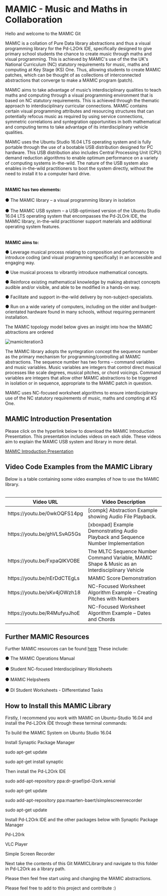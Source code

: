 # MAMIC - Music and Maths in Collaboration
Hello and welcome to the MAMIC Git


MAMIC is a collation of Pure Data library abstractions and thus a visual programming library for the Pd-L2Ork IDE, specifically designed to give primary school students the chance to create music through maths and visual programming. This is achieved by MAMIC's use of the the UK's National Curriculum (NC) statutory requirements for music, maths and computing at Key Stage (KS) One. Thus, allowing students to create MAMIC patches, which can be thought of as collections of interconnected abstractions that converge to make a MAMIC program (patch).
 

MAMIC aims to take advantage of music’s interdisciplinary qualities to teach maths and computing through a visual programming environment that is based on NC statutory requirements. This is achieved through the thematic approach to interdisciplinary curricular connections. MAMIC contains certain visual programming attributes and resourcing structures that can potentially refocus music as required by using service connections, symmetric correlations and syntegration opportunities in both mathematical and computing terms to take advantage of its interdisciplinary vehicle qualities.


MAMIC uses the Ubuntu Studio 16.04 LTS operating system and is fully portable through the use of a bootable USB distribution designed for PC hardware. This USB distribution also includes Central Processing Unit (CPU) demand reduction algorithms to enable optimum performance on a variety of computing systems in-the-wild. The nature of the USB system also enables in-the-wild practitioners to boot the system directly, without the need to install it to a computer hard drive. 
<br>
<br>
<br>
<b>MAMIC has two elements:</b>
<br>
<br>
●	The MAMIC library – a visual programming library in isolation 
<br>
<br>
●	The MAMIC USB system – a USB-optimised version of the Ubuntu Studio 16.04 LTS operating system that encompasses the Pd-2LOrk IDE, the MAMIC library, in-the-wild practitioner support materials and additional operating system features. 
<br>
<br>
<br>
<b>MAMIC aims to:</b>

●	Leverage musical process relating to composition and performance to introduce coding (and visual programming specifically) in an accessible and engaging way.

●	Use musical process to vibrantly introduce mathematical concepts.

●	Reinforce existing mathematical knowledge by making abstract concepts audible and/or visible, and able to be modified in a hands-on way.  

●	Facilitate and support in-the-wild delivery by non-subject-specialists.

●	Run on a wide variety of computers, including on the older and budget-orientated hardware found in many schools, without requiring permanent installation.







The MAMIC topology model below gives an insight into how the MAMIC abtractions are ordered 

![mamiciteration3](https://user-images.githubusercontent.com/10425370/156435572-22abf2ad-57b6-414a-acf3-4941950c8443.png)





The MAMIC library adopts the syntegration concept the sequence number as the primary mechanism for programming/controlling all MAMIC abstractions. The sequence number has two forms – command variables and music variables. Music variables are integers that control direct musical processes like scale degrees, musical pitches, or chord voicings. Command variables are integers that allow other MAMIC abstractions to be triggered in isolation or in sequence, appropriate to the MAMIC patch in question. 

MAMIC uses NC-focused worksheet algorithms to ensure interdisciplinary use of the NC statutory requirements of music, maths and compting at KS One. 
<h2>MAMIC Introduction Presentation </h2>
<p> Please click on the hyperlink below to download the MAMIC Introduction Presentation. This presentation includes videos on each slide. These videos aim to explain the MAMIC USB system and library in more detail.</p>
<a href="https://drive.google.com/drive/folders/1KcIjMN5u85In-vIHUJehjXpnd6sEqAb_?usp=sharing">MAMIC Introduction Presentation</a>

<h2>Video Code Examples from the MAMIC Library</h2>
Below is a table containing some video examples of how to use the MAMIC library.
<br>
<br>
<table>
<thead>
  <tr>
    <th>Video URL</th>
    <th>Video Description</th>
  </tr>
</thead>
<tbody>
  <tr>
    <td>https://youtu.be/0wkOQFS14pg</td>
    <td>[compk] Abstraction Example showing Audio File Playback.</td>
  </tr>
  <tr>
    <td>https://youtu.be/ghVLSvAG5Gs</td>
    <td>[xboxpad] Example Demonstrating Audio Playback and Sequence Number Implementation </td>
  </tr>
  <tr>
    <td>https://youtu.be/FxpaQlKVOBE</td>
    <td>The MLTC Sequence Number Command Variable, MAMIC Shape & Music as an Interdisciplinary Vehicle</td>
  </tr>
  <tr>
    <td>https://youtu.be/nErDdCTEgLs</td>
    <td>MAMIC Score Demonstration</td>
  </tr>
  <tr>
    <td>https://youtu.be/sKv4jOWzh18</td>
    <td>NC-Focused Worksheet Algorithm Example – Creating Pitches with Numbers</td>
  </tr>
  <tr>
    <td>https://youtu.be/R4MufyuJhoE</td>
    <td>NC-Focused Worksheet Algorithm Example – Dates and Chords</td>
  </tr>
</tbody>
</table>
<h2>Further MAMIC Resources</h2>
<p>Further MAMIC resources can be found <a href="https://drive.google.com/drive/folders/10YK8cYSjPG9dq7qrXabGDg1yLgssHpFE?usp=sharing">here</a>
These include:</p>

● The MAMIC Operations Manual
<br>
<br>
● Student NC-focused Interdisciplinary Worksheets
<br>
<br>
● MAMIC Helpsheets
<br>
<br>
● DI Student Worksheets - Differentiated Tasks
<br>

 





<h2>How to Install this MAMIC Library</h2>

Firstly, I recommend you work with MAMIC on Ubuntu-Studio 16.04 and install the Pd-L2Ork IDE through these terminal commands:

To build the MAMIC System on Ubuntu Studio 16.04

Install Synaptic Package Manager

sudo apt-get update

sudo apt-get install synaptic

Then install the Pd-L2Ork IDE

sudo add-apt-repository ppa:dr-graef/pd-l2ork.xenial

sudo apt-get update

sudo add-apt-repository ppa:maarten-baert/simplescreenrecorder

sudo apt-get update

Install Pd-L2Ork IDE and the other packages below with Synaptic Package Manager

Pd-L20rk

VLC Player

Simple Screen Recorder

Next take the contents of this Git MAMICLibrary and navigate to this folder in Pd-L2Ork as a library path. 

Please then feel free start using and changing the MAMIC abstractions.

Please feel free to add to this project and contribute :) 

